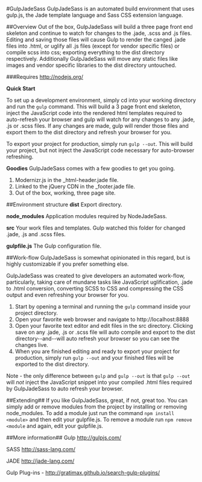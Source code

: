 #GulpJadeSass
GulpJadeSass is an automated build environment that uses gulp.js, the Jade template language and Sass CSS extension language.

##Overview
Out of the box, GulpJadeSass will build a three page front end skeleton and continue to watch for changes to the .jade, .scss and .js files. Editing and saving those files will cause Gulp to render the canged .jade files into .html, or uglify all .js files (except for vendor specific files) or compile scss into css; exporting everything to the dist directory respectively. Additionally GulpJadeSass will move any static files like images and vendor specific libraries to the dist directory untouched.

###Requires
http://nodejs.org/

**Quick Start**

To set up a development environment, simply cd into your working directory and run the `gulp` command. This will build a 3 page front end skeleton, inject the JavaScript code into the rendered html templates required to auto-refresh your browser and gulp will watch for any changes to any .jade, .js or .scss files. If any changes are made, gulp will render those files and export them to the dist directory and refresh your browser for you.

To export your project for production, simply run `gulp --out`. This will build your project, but not inject the JavaScript code necessary for auto-browser refreshing.

**Goodies**
GulpJadeSass comes with a few goodies to get you going.

1. Modernizr.js in the _html-header.jade file.
2. Linked to the jQuery CDN in the _footer.jade file.
3. Out of the box, working, three page site.

##Environment structure
**dist**            Export directory.

**node_modules**    Application modules required by NodeJadeSass.

**src**             Your work files and templates. Gulp watched this folder for changed .jade, .js and .scss files.

**gulpfile.js**     The Gulp configuration file.

##Work-flow
GulpJadeSass is somewhat opinionated in this regard, but is highly customizable if you prefer something else.

GulpJadeSass was created to give developers an automated work-flow, particularly, taking care of mundane tasks like JavaScript uglification, .jade to .html conversion, converting SCSS to CSS and compressing the CSS output and even refreshing your browser for you.


1. Start by opening a terminal and running the `gulp` command inside your project directory.
2. Open your favorite web browser and navigate to http://localhost:8888
3. Open your favorite text editor and edit files in the src directory. Clicking save on any .jade, .js or .scss file will auto compile and export to the dist directory--and--will auto refresh your browser so you can see the changes live.
4. When you are finished editing and ready to export your project for production, simply run `gulp --out` and your finished files will be exported to the dist directory.

Note - the only difference between `gulp` and `gulp --out` is that `gulp --out` will *not* inject the JavaScript snippet into your compiled .html files required by GulpJadeSass to auto refresh your browser.

##Extending##
If you like GulpJadeSass, great, if not, great too. You can simply add or remove modules from the project by installing or removing node_modules. To add a module just run the command `npm install <module>` and then edit your gulpfile.js. To remove a module run `npm remove <module` and again, edit your gulpfile.js.

##More information##
Gulp http://gulpjs.com/

SASS http://sass-lang.com/

JADE http://jade-lang.com/

Gulp Plug-ins - http://gratimax.github.io/search-gulp-plugins/
